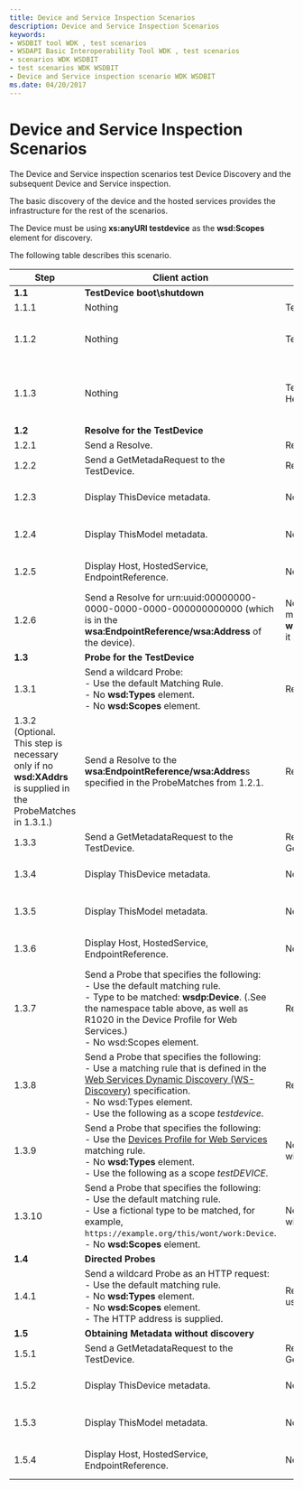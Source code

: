 ```yaml
---
title: Device and Service Inspection Scenarios
description: Device and Service Inspection Scenarios
keywords:
- WSDBIT tool WDK , test scenarios
- WSDAPI Basic Interoperability Tool WDK , test scenarios
- scenarios WDK WSDBIT
- test scenarios WDK WSDBIT
- Device and Service inspection scenario WDK WSDBIT
ms.date: 04/20/2017
---
```


# Device and Service Inspection Scenarios

The Device and Service inspection scenarios test Device Discovery and the subsequent Device and Service inspection.

The basic discovery of the device and the hosted services provides the infrastructure for the rest of the scenarios.

The Device must be using **xs:anyURI testdevice** as the **wsd:Scopes** element for discovery.

The following table describes this scenario.

|Step|Client action|Server action|Pass-Fail criteria|
|----|----|----|----|
|**1.1**|**TestDevice boot\\shutdown**| | |
|1.1.1|Nothing|TestDevice starts and sends Hello.|Hello correctly received at client.|
|1.1.2|Nothing|TestDevice shuts down and sends Bye.|Bye correctly received at client. The **wsa:EndpointReference/wsa:Address** should be the same as the one used in step 1.1.1.|
|1.1.3|Nothing|TestDevice starts again and sends Hello.|Hello correctly received with same metadata version in 1.1.1. The **wsa:EndpointReference/wsa:Address** should be the same as the one used in step 1.1.1.|
|**1.2**|**Resolve for the TestDevice**| | |
|1.2.1|Send a Resolve.|Responds with a ResolveMatches.|Go to step 1.2.2.|
|1.2.2|Send a GetMetadaRequest to the TestDevice.|Responds with a GetMetadatResponse.|Go to step 1.2.3.|
|1.2.3|Display ThisDevice metadata.|Nothing|Corresponds to what was sent. For an example of the client output, see [Sample Metadata Response Output](sample-metadata-response-output.md).|
|1.2.4|Display ThisModel metadata.|Nothing|Corresponds to what was sent. For an example of the client output, see [Sample Metadata Response Output](sample-metadata-response-output.md).|
|1.2.5|Display Host, HostedService, EndpointReference.|Nothing|Corresponds to what was sent. For an example of the client output, see [Sample Metadata Response Output](sample-metadata-response-output.md).|
|1.2.6|Send a Resolve for urn:uuid:00000000-0000-0000-0000-000000000000 (which is in the **wsa:EndpointReference/wsa:Address** of the device).|Nothing. Because the device does not match this **wsa:EndpointReference/wsa:Address**, it should not respond.|The server does not respond with any ResolveMatches message.|
|**1.3**|**Probe for the TestDevice**| | |
|1.3.1|Send a wildcard Probe:</br>- Use the default Matching Rule.</br>- No **wsd:Types** element.</br>- No **wsd:Scopes** element.|Responds with a ProbeMatches.|Go to step 1.3.2 (or 1.3.3).|
|1.3.2 (Optional. This step is necessary only if no **wsd:XAddrs** is supplied in the ProbeMatches in 1.3.1.)|Send a Resolve to the **wsa:EndpointReference/wsa:Addres**s specified in the ProbeMatches from 1.2.1.|Responds with a ResolveMatches.|Go to step 1.3.3.|
|1.3.3|Send a GetMetadataRequest to the TestDevice.|Responds with a GetMetadataResponse.|Go to step 1.3.4.|
|1.3.4|Display ThisDevice metadata.|Nothing|Corresponds to what was sent. For an example of the client output, see [Sample Metadata Response Output](sample-metadata-response-output.md).|
|1.3.5|Display ThisModel metadata.|Nothing|Corresponds to what was sent. For an example of the client output, see [Sample Metadata Response Output](sample-metadata-response-output.md).|
|1.3.6|Display Host, HostedService, EndpointReference.|Nothing|Corresponds to what was sent. For an example of the client output, see [Sample Metadata Response Output](sample-metadata-response-output.md).|
|1.3.7|Send a Probe that specifies the following:</br>- Use the default matching rule.</br>- Type to be matched: **wsdp:Device**. (.See the namespace table above, as well as R1020 in the Device Profile for Web Services.)</br>- No wsd:Scopes element.|Responds with a ProbeMatches.|The value for the **wsa:EndpointReference/wsa:Address** is the same as in step 1.2.1.|
|1.3.8|Send a Probe that specifies the following:</br>- Use a matching rule that is defined in the [Web Services Dynamic Discovery (WS-Discovery)](https://docs.oasis-open.org/ws-dd/discovery/1.1/os/wsdd-discovery-1.1-spec-os.html) specification.</br>- No wsd:Types element.</br>- Use the following as a scope *testdevice*.|Responds with a ProbeMatches.|The value for the **wsa:EndpointReference/wsa:Address** is the same as in step 1.2.1.|
|1.3.9|Send a Probe that specifies the following:</br>- Use the [Devices Profile for Web Services](https://docs.oasis-open.org/ws-dd/ns/dpws/2009/01) matching rule.</br>- No **wsd:Types** element.</br>- Use the following as a scope *testDEVICE*.|Nothing. This test does not respond with a ProbeMatches.|No message is received; wait 10 seconds.|
|1.3.10|Send a Probe that specifies the following:</br>- Use the default matching rule.</br>- Use a fictional type to be matched, for example, `https://example.org/this/wont/work:Device`.</br>- No **wsd:Scopes** element.|Nothing. This test does not respond with a ProbeMatches.|No message is received; wait 10 seconds.|
|**1.4**|**Directed Probes**| | |
|1.4.1|Send a wildcard Probe as an HTTP request:</br>- Use the default matching rule.</br>- No **wsd:Types** element.</br>- No **wsd:Scopes** element.</br>- The HTTP address is supplied.|Responds with a ProbeMatches that uses HTTP response.|Confirm that the **wsa:EndpointReference/wsa:Address** for the TestDevice is correct.|
|**1.5**|**Obtaining Metadata without discovery**| | |
|1.5.1|Send a GetMetadataRequest to the TestDevice.|Responds with a GetMetadataResponse.|Go to step 1.5.2.|
|1.5.2|Display ThisDevice metadata.|Nothing|Corresponds to what was sent. For an example of the client output, see [Sample Metadata Response Output](sample-metadata-response-output.md).|
|1.5.3|Display ThisModel metadata.|Nothing|Corresponds to what was sent. For an example of the client output, see [Sample Metadata Response Output](sample-metadata-response-output.md).|
|1.5.4|Display Host, HostedService, EndpointReference.|Nothing|Corresponds to what was sent. For an example of the client output, see [Sample Metadata Response Output](sample-metadata-response-output.md).|
